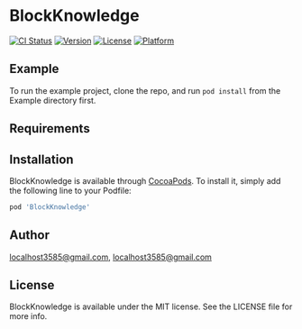 # BlockKnowledge

[![CI Status](https://img.shields.io/travis/localhost3585@gmail.com/BlockKnowledge.svg?style=flat)](https://travis-ci.org/localhost3585@gmail.com/BlockKnowledge)
[![Version](https://img.shields.io/cocoapods/v/BlockKnowledge.svg?style=flat)](https://cocoapods.org/pods/BlockKnowledge)
[![License](https://img.shields.io/cocoapods/l/BlockKnowledge.svg?style=flat)](https://cocoapods.org/pods/BlockKnowledge)
[![Platform](https://img.shields.io/cocoapods/p/BlockKnowledge.svg?style=flat)](https://cocoapods.org/pods/BlockKnowledge)

## Example

To run the example project, clone the repo, and run `pod install` from the Example directory first.

## Requirements

## Installation

BlockKnowledge is available through [CocoaPods](https://cocoapods.org). To install
it, simply add the following line to your Podfile:

```ruby
pod 'BlockKnowledge'
```

## Author

localhost3585@gmail.com, localhost3585@gmail.com

## License

BlockKnowledge is available under the MIT license. See the LICENSE file for more info.
